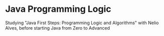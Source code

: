 # Java Programming Logic
Studying "Java First Steps: Programming Logic and Algorithms" with Nelio Alves, before starting Java from Zero to Advanced